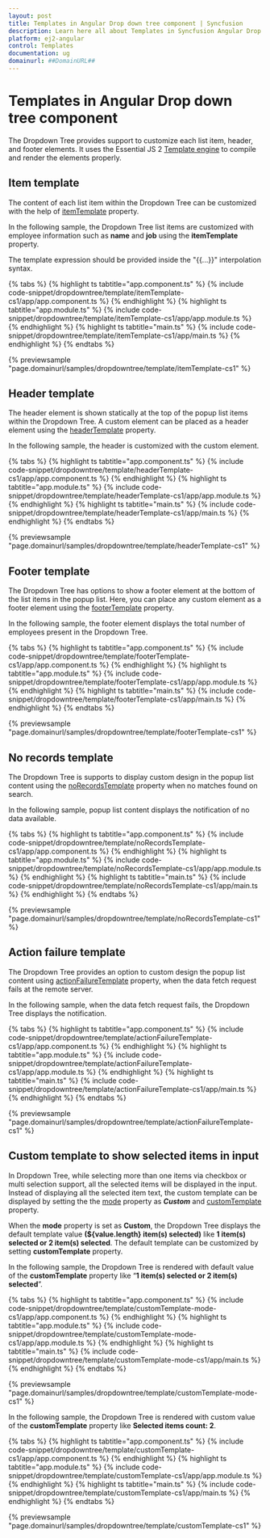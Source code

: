 ```yaml
---
layout: post
title: Templates in Angular Drop down tree component | Syncfusion
description: Learn here all about Templates in Syncfusion Angular Drop down tree component of Syncfusion Essential JS 2 and more.
platform: ej2-angular
control: Templates 
documentation: ug
domainurl: ##DomainURL##
---
```


# Templates in Angular Drop down tree component

The Dropdown Tree provides support to customize each list item, header, and footer elements. It uses the Essential JS 2 [Template engine](../../common/template-engine) to compile and render the elements properly.

## Item template

The content of each list item within the Dropdown Tree can be customized with the help of [itemTemplate](https://ej2.syncfusion.com/angular/documentation/api/drop-down-tree#itemtemplate) property.

In the following sample, the Dropdown Tree list items are customized with employee information such as **name** and **job** using the **itemTemplate** property.

The template expression should be provided inside the "{{...}}" interpolation syntax.

{% tabs %}
{% highlight ts tabtitle="app.component.ts" %}
{% include code-snippet/dropdowntree/template/itemTemplate-cs1/app/app.component.ts %}
{% endhighlight %}
{% highlight ts tabtitle="app.module.ts" %}
{% include code-snippet/dropdowntree/template/itemTemplate-cs1/app/app.module.ts %}
{% endhighlight %}
{% highlight ts tabtitle="main.ts" %}
{% include code-snippet/dropdowntree/template/itemTemplate-cs1/app/main.ts %}
{% endhighlight %}
{% endtabs %}
  
{% previewsample "page.domainurl/samples/dropdowntree/template/itemTemplate-cs1" %}

## Header template

The header element is shown statically at the top of the popup list items within the Dropdown Tree. A custom element can be placed as a header element using the [headerTemplate](https://ej2.syncfusion.com/angular/documentation/api/drop-down-tree/#headertemplate) property.

In the following sample, the header is customized with the custom element.

{% tabs %}
{% highlight ts tabtitle="app.component.ts" %}
{% include code-snippet/dropdowntree/template/headerTemplate-cs1/app/app.component.ts %}
{% endhighlight %}
{% highlight ts tabtitle="app.module.ts" %}
{% include code-snippet/dropdowntree/template/headerTemplate-cs1/app/app.module.ts %}
{% endhighlight %}
{% highlight ts tabtitle="main.ts" %}
{% include code-snippet/dropdowntree/template/headerTemplate-cs1/app/main.ts %}
{% endhighlight %}
{% endtabs %}
  
{% previewsample "page.domainurl/samples/dropdowntree/template/headerTemplate-cs1" %}

## Footer template

The Dropdown Tree has options to show a footer element at the bottom of the list items in the popup list. Here, you can place any custom element as a footer element using the [footerTemplate](https://ej2.syncfusion.com/angular/documentation/api/drop-down-tree/#footertemplate) property.

In the following sample, the footer element displays the total number of employees present in the Dropdown Tree.

{% tabs %}
{% highlight ts tabtitle="app.component.ts" %}
{% include code-snippet/dropdowntree/template/footerTemplate-cs1/app/app.component.ts %}
{% endhighlight %}
{% highlight ts tabtitle="app.module.ts" %}
{% include code-snippet/dropdowntree/template/footerTemplate-cs1/app/app.module.ts %}
{% endhighlight %}
{% highlight ts tabtitle="main.ts" %}
{% include code-snippet/dropdowntree/template/footerTemplate-cs1/app/main.ts %}
{% endhighlight %}
{% endtabs %}
  
{% previewsample "page.domainurl/samples/dropdowntree/template/footerTemplate-cs1" %}

## No records template

The Dropdown Tree is supports to display custom design in the popup list content using the [noRecordsTemplate](https://ej2.syncfusion.com/angular/documentation/api/drop-down-tree/#norecordstemplate) property when no matches found on search.

In the following sample, popup list content displays the notification of no data available.

{% tabs %}
{% highlight ts tabtitle="app.component.ts" %}
{% include code-snippet/dropdowntree/template/noRecordsTemplate-cs1/app/app.component.ts %}
{% endhighlight %}
{% highlight ts tabtitle="app.module.ts" %}
{% include code-snippet/dropdowntree/template/noRecordsTemplate-cs1/app/app.module.ts %}
{% endhighlight %}
{% highlight ts tabtitle="main.ts" %}
{% include code-snippet/dropdowntree/template/noRecordsTemplate-cs1/app/main.ts %}
{% endhighlight %}
{% endtabs %}
  
{% previewsample "page.domainurl/samples/dropdowntree/template/noRecordsTemplate-cs1" %}

## Action failure template

The Dropdown Tree provides an option to custom design the popup list content using [actionFailureTemplate](https://ej2.syncfusion.com/angular/documentation/api/drop-down-tree/#actionfailuretemplate) property, when the data fetch request fails at the remote server.

In the following sample, when the data fetch request fails, the Dropdown Tree displays the notification.

{% tabs %}
{% highlight ts tabtitle="app.component.ts" %}
{% include code-snippet/dropdowntree/template/actionFailureTemplate-cs1/app/app.component.ts %}
{% endhighlight %}
{% highlight ts tabtitle="app.module.ts" %}
{% include code-snippet/dropdowntree/template/actionFailureTemplate-cs1/app/app.module.ts %}
{% endhighlight %}
{% highlight ts tabtitle="main.ts" %}
{% include code-snippet/dropdowntree/template/actionFailureTemplate-cs1/app/main.ts %}
{% endhighlight %}
{% endtabs %}
  
{% previewsample "page.domainurl/samples/dropdowntree/template/actionFailureTemplate-cs1" %}

## Custom template to show selected items in input

In Dropdown Tree, while selecting more than one items via checkbox or multi selection support, all the selected items will be displayed in the input. Instead of displaying all the selected item text, the custom template can be displayed by setting the the [mode](https://ej2.syncfusion.com/angular/documentation/api/drop-down-tree/#mode) property as ***Custom*** and [customTemplate](https://ej2.syncfusion.com/angular/documentation/api/drop-down-tree/#customTemplate) property.

When the **mode** property is set as **Custom**, the Dropdown Tree displays the default template value **(${value.length} item(s) selected)** like **1 item(s) selected or 2 item(s) selected**. The default template can be customized by setting **customTemplate**  property.

In the following sample, the Dropdown Tree is rendered with default value of the **customTemplate** property like “**1 item(s) selected or 2 item(s) selected**”.

{% tabs %}
{% highlight ts tabtitle="app.component.ts" %}
{% include code-snippet/dropdowntree/template/customTemplate-mode-cs1/app/app.component.ts %}
{% endhighlight %}
{% highlight ts tabtitle="app.module.ts" %}
{% include code-snippet/dropdowntree/template/customTemplate-mode-cs1/app/app.module.ts %}
{% endhighlight %}
{% highlight ts tabtitle="main.ts" %}
{% include code-snippet/dropdowntree/template/customTemplate-mode-cs1/app/main.ts %}
{% endhighlight %}
{% endtabs %}
  
{% previewsample "page.domainurl/samples/dropdowntree/template/customTemplate-mode-cs1" %}

In the following sample, the Dropdown Tree is rendered with custom value of the **customTemplate** property like **Selected items count: 2**.

{% tabs %}
{% highlight ts tabtitle="app.component.ts" %}
{% include code-snippet/dropdowntree/template/customTemplate-cs1/app/app.component.ts %}
{% endhighlight %}
{% highlight ts tabtitle="app.module.ts" %}
{% include code-snippet/dropdowntree/template/customTemplate-cs1/app/app.module.ts %}
{% endhighlight %}
{% highlight ts tabtitle="main.ts" %}
{% include code-snippet/dropdowntree/template/customTemplate-cs1/app/main.ts %}
{% endhighlight %}
{% endtabs %}
  
{% previewsample "page.domainurl/samples/dropdowntree/template/customTemplate-cs1" %}